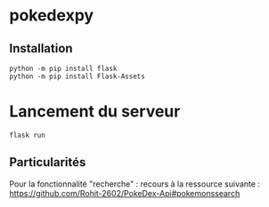# pokedexpy

## Installation

```
python -m pip install flask
python -m pip install Flask-Assets
```

# Lancement du serveur

```
flask run
```


## Particularités
Pour la fonctionnalité "recherche" : recours à la ressource suivante : https://github.com/Rohit-2602/PokeDex-Api#pokemonssearch

